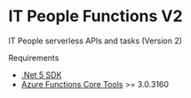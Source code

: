 # IT People Functions V2
IT People serverless APIs and tasks (Version 2)

Requirements
* [.Net 5 SDK](https://dotnet.microsoft.com/download/dotnet/5.0)
* [Azure Functions Core Tools](https://github.com/Azure/azure-functions-core-tools) >= 3.0.3160